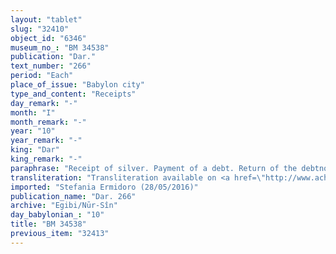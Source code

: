 ```yaml
---
layout: "tablet"
slug: "32410"
object_id: "6346"
museum_no_: "BM 34538"
publication: "Dar."
text_number: "266"
period: "Each"
place_of_issue: "Babylon city"
type_and_content: "Receipts"
day_remark: "-"
month: "I"
month_remark: "-"
year: "10"
year_remark: "-"
king: "Dar"
king_remark: "-"
paraphrase: "Receipt of silver. Payment of a debt. Return of the debtnote.<br /> <strong>A</strong> received (<em>ittenṭir</em>, [<em>eṭ</em><em>ē</em><em>ru</em>] the 11 1/3 minas and 3 1/2 shekels of white, medium quality silver of which 1/8 is alloy that was due from <strong>B</strong> according to what they agreed. He is paid off and hence he should return the pertinent promissory note to the debtor by the 20th of Nisan (I) (<em>na&scaron;</em><em>&ucirc;-nad</em><em>ā</em><em>nu</em>). Names of 12 witnesses and the scribe.<br /> &nbsp;<br /> <strong>A </strong>= &nbsp;Marduk-iqī&scaron;anni/Marduk-&scaron;umu-uṣur//Bēl-ēṭiru; <strong>B </strong>= Marduk-nāṣir-apli/Itti-Marduk-balāṭu//Egibi"
transliteration: "Transliteration available on <a href=\"http://www.achemenet.com/en/item/?/textual-sources/texts-by-regions/babylonia/babylon/1657970\" target=\"_blank\">Achemenet</a>"
imported: "Stefania Ermidoro (28/05/2016)"
publication_name: "Dar. 266"
archive: "Egibi/Nūr-Sîn"
day_babylonian_: "10"
title: "BM 34538"
previous_item: "32413"
---
```

